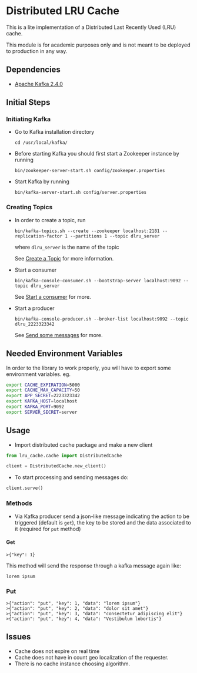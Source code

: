# Distributed LRU Cache

This is a lite implementation of a Distributed Last Recently Used (LRU) cache.

This module is for academic purposes only and is not meant to be deployed to production in any way.
## Dependencies
- [Apache Kafka 2.4.0](https://kafka.apache.org/)

## Initial Steps

### Initiating Kafka

- Go to Kafka installation directory 

    `cd /usr/local/kafka/`
- Before starting Kafka you should first start a Zookeeper instance by running

    `bin/zookeeper-server-start.sh config/zookeeper.properties`
- Start Kafka by running

    `bin/kafka-server-start.sh config/server.properties`
    
### Creating Topics

- In order to create a topic, run

    `bin/kafka-topics.sh --create --zookeeper localhost:2181 --replication-factor 1 --partitions 1 --topic dlru_server`
    
    where `dlru_server` is the name of the topic
    
    See [Create a Topic](https://kafka.apache.org/quickstart#quickstart_createtopic) for more information.
    
- Start a consumer

    `bin/kafka-console-consumer.sh --bootstrap-server localhost:9092 --topic dlru_server`
    
    See [Start a consumer](https://kafka.apache.org/quickstart#quickstart_consume) for more.    

- Start a producer

    `bin/kafka-console-producer.sh --broker-list localhost:9092 --topic dlru_2223323342`

    See [Send some messages](https://kafka.apache.org/quickstart#quickstart_send) for more.

## Needed Environment Variables

In order to the library to work properly, you will have to export some environment variables. eg.

```bash
export CACHE_EXPIRATION=5000
export CACHE_MAX_CAPACITY=50
export APP_SECRET=2223323342
export KAFKA_HOST=localhost
export KAFKA_PORT=9092
export SERVER_SECRET=server
```

## Usage
- Import distributed cache package and make a new client

```python
from lru_cache.cache import DistributedCache

client = DistributedCache.new_client()
```

- To start processing and sending messages do:

```python
client.serve()
```

### Methods

- Via Kafka producer send a json-like message indicating the action to be triggered (default is `get`), the key to be stored and the data associated to it (required for `put` method) 

#### Get

```shell script
>{"key": 1}
```

This method will send the response through a kafka message again like:

```shell script
lorem ipsum
```
### Put

```shell script
>{"action": "put", "key": 1, "data": "lorem ipsum"}    
>{"action": "put", "key": 2, "data": "dolor sit amet"} 
>{"action": "put", "key": 3, "data": "consectetur adipiscing elit"} 
>{"action": "put", "key": 4, "data": "Vestibulum lobortis"} 
```


## Issues

- Cache does not expire on real time
- Cache does not have in count geo localization of the requester.
- There is no cache instance choosing algorithm.
